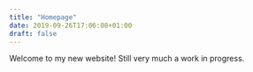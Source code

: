 ```yaml
---
title: "Homepage"
date: 2019-09-26T17:06:08+01:00
draft: false
---
```


Welcome to my new website! Still very much a work in progress.
